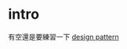 # intro
有空還是要練習一下 [design pattern](https://medium.com/@josueparra2892/decorator-pattern-in-go-ef9a4cc6020e)
